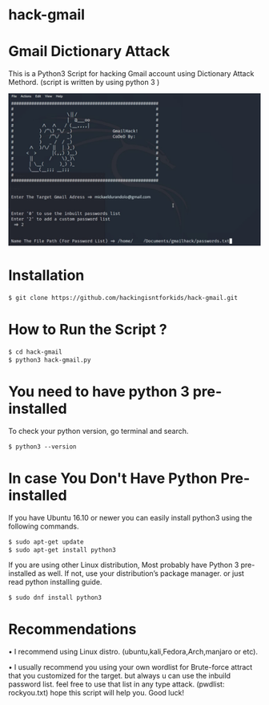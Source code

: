 # hack-gmail

# Gmail Dictionary Attack

This is a Python3 Script for hacking Gmail account using Dictionary Attack Methord.
(script is written by using python 3 )

![alt text](https://github.com/hackingisntforkids/hack-gmail/blob/main/demo1.JPG)


# Installation

    $ git clone https://github.com/hackingisntforkids/hack-gmail.git


# How to Run the Script ? 

    $ cd hack-gmail
    $ python3 hack-gmail.py   

# You need to have python 3 pre-installed
To check your python version, go terminal and search.

    $ python3 --version
    

# In case You Don't Have Python Pre-installed

If you have Ubuntu 16.10 or newer you can easily install python3 using the following commands. 

    $ sudo apt-get update
    $ sudo apt-get install python3
         
If you are using other Linux distribution, Most probably have Python 3 pre-installed as well. If not, use your
distribution’s package manager. or just read python installing guide.  


    $ sudo dnf install python3


# Recommendations

• I recommend using Linux distro. (ubuntu,kali,Fedora,Arch,manjaro or etc).

• I usually recommend you using your own wordlist for Brute-force attract that you customized for the target.
  but always u can use the inbuild password list. feel free to use that list in any type attack. (pwdlist: rockyou.txt) 
  hope this script will help you. Good luck! 


   

